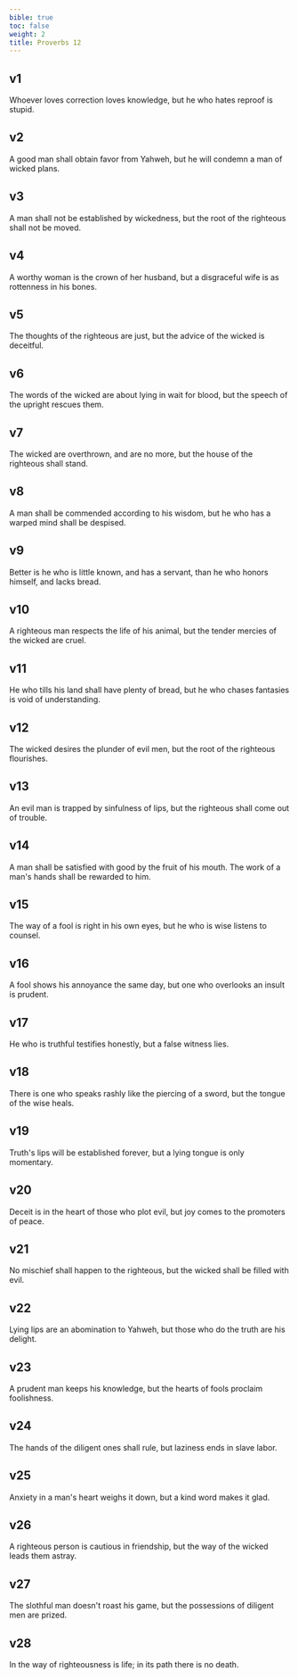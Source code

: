 ```yaml
---
bible: true
toc: false
weight: 2
title: Proverbs 12
---
```




## v1 
Whoever loves correction loves knowledge, but he who hates reproof is stupid. 

## v2 
A good man shall obtain favor from Yahweh, but he will condemn a man of wicked plans. 

## v3 
A man shall not be established by wickedness, but the root of the righteous shall not be moved. 

## v4 
A worthy woman is the crown of her husband, but a disgraceful wife is as rottenness in his bones. 

## v5 
The thoughts of the righteous are just, but the advice of the wicked is deceitful. 

## v6 
The words of the wicked are about lying in wait for blood, but the speech of the upright rescues them. 

## v7 
The wicked are overthrown, and are no more, but the house of the righteous shall stand. 

## v8 
A man shall be commended according to his wisdom, but he who has a warped mind shall be despised. 

## v9 
Better is he who is little known, and has a servant, than he who honors himself, and lacks bread. 

## v10 
A righteous man respects the life of his animal, but the tender mercies of the wicked are cruel. 

## v11 
He who tills his land shall have plenty of bread, but he who chases fantasies is void of understanding. 

## v12 
The wicked desires the plunder of evil men, but the root of the righteous flourishes. 

## v13 
An evil man is trapped by sinfulness of lips, but the righteous shall come out of trouble. 

## v14 
A man shall be satisfied with good by the fruit of his mouth. The work of a man's hands shall be rewarded to him. 

## v15 
The way of a fool is right in his own eyes, but he who is wise listens to counsel. 

## v16 
A fool shows his annoyance the same day, but one who overlooks an insult is prudent. 

## v17 
He who is truthful testifies honestly, but a false witness lies. 

## v18 
There is one who speaks rashly like the piercing of a sword, but the tongue of the wise heals. 

## v19 
Truth's lips will be established forever, but a lying tongue is only momentary. 

## v20 
Deceit is in the heart of those who plot evil, but joy comes to the promoters of peace. 

## v21 
No mischief shall happen to the righteous, but the wicked shall be filled with evil. 

## v22 
Lying lips are an abomination to Yahweh, but those who do the truth are his delight. 

## v23 
A prudent man keeps his knowledge, but the hearts of fools proclaim foolishness. 

## v24 
The hands of the diligent ones shall rule, but laziness ends in slave labor. 

## v25 
Anxiety in a man's heart weighs it down, but a kind word makes it glad. 

## v26 
A righteous person is cautious in friendship, but the way of the wicked leads them astray. 

## v27 
The slothful man doesn't roast his game, but the possessions of diligent men are prized. 

## v28 
In the way of righteousness is life; in its path there is no death.
